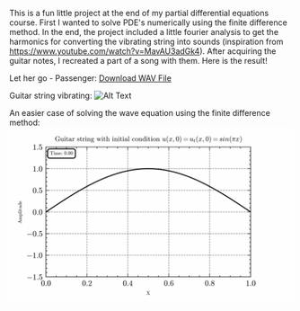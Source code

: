 This is a fun little project at the end of my partial differential equations course. First I wanted to solve PDE's numerically using the finite difference method. In the end, the project included a little fourier analysis to get the harmonics for converting the vibrating string into sounds (inspiration from https://www.youtube.com/watch?v=MavAU3adGk4). After acquiring the guitar notes, I recreated a part of a song with them. Here is the result!

Let her go - Passenger:
[Download WAV File](Videos%20and%20audio%20files/sections/final.wav)

Guitar string vibrating:
![Alt Text](Videos%20and%20audio%20files/videos/guitar%20string.gif)

An easier case of solving the wave equation using the finite difference method:
![Alt Text](Videos%20and%20audio%20files/videos/wave%20equation.gif)

